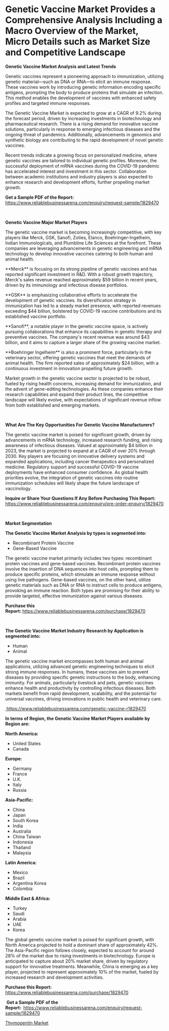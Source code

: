<p><h1>Genetic Vaccine Market Provides a Comprehensive Analysis Including a Macro Overview of the Market, Micro Details such as Market Size and Competitive Landscape</h1></p><p><strong>Genetic Vaccine Market Analysis and Latest Trends</strong></p>
<p><p>Genetic vaccines represent a pioneering approach to immunization, utilizing genetic material—such as DNA or RNA—to elicit an immune response. These vaccines work by introducing genetic information encoding specific antigens, prompting the body to produce proteins that simulate an infection. This method enables the development of vaccines with enhanced safety profiles and targeted immune responses.</p><p>The Genetic Vaccine Market is expected to grow at a CAGR of 9.2% during the forecast period, driven by increasing investments in biotechnology and pharmaceutical research. There is a rising demand for innovative vaccine solutions, particularly in response to emerging infectious diseases and the ongoing threat of pandemics. Additionally, advancements in genomics and synthetic biology are contributing to the rapid development of novel genetic vaccines.</p><p>Recent trends indicate a growing focus on personalized medicine, where genetic vaccines are tailored to individual genetic profiles. Moreover, the successful deployment of mRNA vaccines during the COVID-19 pandemic has accelerated interest and investment in this sector. Collaboration between academic institutions and industry players is also expected to enhance research and development efforts, further propelling market growth.</p></p>
<p><strong>Get a Sample PDF of the Report:&nbsp;</strong> <a href="https://www.reliablebusinessarena.com/enquiry/request-sample/1829470?utm_campaign=3289&utm_medium=2&utm_source=Github&utm_content=ia&utm_term=08032025&utm_id=genetic-vaccine">https://www.reliablebusinessarena.com/enquiry/request-sample/1829470</a></p>
<p>&nbsp;</p>
<p><strong>Genetic Vaccine Major Market Players</strong></p>
<p><p>The genetic vaccine market is becoming increasingly competitive, with key players like Merck, GSK, Sanofi, Zoties, Elanco, Boehringer-Ingelheim, Indian Immunologicals, and Plumbline Life Sciences at the forefront. These companies are leveraging advancements in genetic engineering and mRNA technology to develop innovative vaccines catering to both human and animal health.</p><p>**Merck** is focusing on its strong pipeline of genetic vaccines and has reported significant investment in R&D. With a robust growth trajectory, Merck's sales revenue reached approximately $59 billion in recent years, driven by its immunology and infectious disease portfolios.</p><p>**GSK** is emphasizing collaborative efforts to accelerate the development of genetic vaccines. Its diversification strategy in immunization has led to a steady market presence, with reported revenues exceeding $44 billion, bolstered by COVID-19 vaccine contributions and its established vaccine portfolio.</p><p>**Sanofi**, a notable player in the genetic vaccine space, is actively pursuing collaborations that enhance its capabilities in genetic therapy and preventive vaccines. The company's recent revenue was around $43 billion, and it aims to capture a larger share of the growing vaccine market.</p><p>**Boehringer Ingelheim** is also a prominent force, particularly in the veterinary sector, offering genetic vaccines that meet the demands of animal health. The firm reported sales of approximately $24 billion, with a continuous investment in innovation propelling future growth.</p><p>Market growth in the genetic vaccine sector is projected to be robust, fueled by rising health concerns, increasing demand for immunization, and the advent of gene-editing technologies. As these companies enhance their research capabilities and expand their product lines, the competitive landscape will likely evolve, with expectations of significant revenue inflow from both established and emerging markets.</p></p>
<p>&nbsp;</p>
<p><strong>What Are The Key Opportunities For Genetic Vaccine Manufacturers?</strong></p>
<p><p>The genetic vaccine market is poised for significant growth, driven by advancements in mRNA technology, increased research funding, and rising awareness of infectious diseases. Valued at approximately $4 billion in 2023, the market is projected to expand at a CAGR of over 20% through 2030. Key players are focusing on innovative delivery systems and expanded applications, including cancer therapeutics and personalized medicine. Regulatory support and successful COVID-19 vaccine deployments have enhanced consumer confidence. As global health priorities evolve, the integration of genetic vaccines into routine immunization schedules will likely shape the future landscape of vaccinology.</p></p>
<p><strong>Inquire or Share Your Questions If Any Before Purchasing This Report:</strong> <a href="https://www.reliablebusinessarena.com/enquiry/pre-order-enquiry/1829470?utm_campaign=3289&utm_medium=2&utm_source=Github&utm_content=ia&utm_term=08032025&utm_id=genetic-vaccine">https://www.reliablebusinessarena.com/enquiry/pre-order-enquiry/1829470</a></p>
<p>&nbsp;</p>
<p><strong>Market Segmentation</strong></p>
<p><strong>The Genetic Vaccine Market Analysis by types is segmented into:</strong></p>
<p><ul><li>Recombinant Protein Vaccine</li><li>Gene-Based Vaccine</li></ul></p>
<p><p>The genetic vaccine market primarily includes two types: recombinant protein vaccines and gene-based vaccines. Recombinant protein vaccines involve the insertion of DNA sequences into host cells, prompting them to produce specific proteins, which stimulate an immune response without using live pathogens. Gene-based vaccines, on the other hand, utilize genetic materials such as DNA or RNA to instruct cells to produce antigens, provoking an immune reaction. Both types are promising for their ability to provide targeted, effective immunization against various diseases.</p></p>
<p><strong>Purchase this Report:&nbsp;</strong><a href="https://www.reliablebusinessarena.com/purchase/1829470?utm_campaign=3289&utm_medium=2&utm_source=Github&utm_content=ia&utm_term=08032025&utm_id=genetic-vaccine">https://www.reliablebusinessarena.com/purchase/1829470</a></p>
<p>&nbsp;</p>
<p><strong>The Genetic Vaccine Market Industry Research by Application is segmented into:</strong></p>
<p><ul><li>Human</li><li>Animal</li></ul></p>
<p><p>The genetic vaccine market encompasses both human and animal applications, utilizing advanced genetic engineering techniques to elicit strong immune responses. In humans, these vaccines aim to prevent diseases by providing specific genetic instructions to the body, enhancing immunity. For animals, particularly livestock and pets, genetic vaccines enhance health and productivity by controlling infectious diseases. Both markets benefit from rapid development, scalability, and the potential for universal vaccines, driving innovations in public health and veterinary care.</p></p>
<p><a href="https://www.reliablebusinessarena.com/genetic-vaccine-r1829470?utm_campaign=3289&utm_medium=2&utm_source=Github&utm_content=ia&utm_term=08032025&utm_id=genetic-vaccine">&nbsp;https://www.reliablebusinessarena.com/genetic-vaccine-r1829470</a></p>
<p><strong>In terms of Region, the Genetic Vaccine Market Players available by Region are:</strong></p>
<p>
    <p> <strong> North America: </strong>
        <ul>
            <li>United States</li>
            <li>Canada</li>
        </ul>
        </p> 
    <p> <strong> Europe: </strong>
        <ul>
            <li>Germany</li>
            <li>France</li>
            <li>U.K.</li>
            <li>Italy</li>
            <li>Russia</li>
        </ul>
        </p> 
    <p> <strong> Asia-Pacific: </strong>
        <ul>
            <li>China</li>
            <li>Japan</li>
            <li>South Korea</li>
            <li>India</li>
            <li>Australia</li>
            <li>China Taiwan</li>
            <li>Indonesia</li>
            <li>Thailand</li>
            <li>Malaysia</li>
        </ul>
        </p> 
    <p> <strong> Latin America: </strong>
        <ul>
            <li>Mexico</li>
            <li>Brazil</li>
            <li>Argentina Korea</li>
            <li>Colombia</li>
        </ul>
        </p> 
    <p> <strong> Middle East & Africa: </strong>
        <ul>
            <li>Turkey</li>
            <li>Saudi</li>
            <li>Arabia</li>
            <li>UAE</li>
            <li>Korea</li>
        </ul>
    </p>
    </p>
<p><p>The global genetic vaccine market is poised for significant growth, with North America projected to hold a dominant share of approximately 42%. The Asia-Pacific region follows closely, expected to account for around 28% of the market due to rising investments in biotechnology. Europe is anticipated to capture about 20% market share, driven by regulatory support for innovative treatments. Meanwhile, China is emerging as a key player, projected to represent approximately 10% of the market, fueled by increased research and development activities.</p></p>
<p><strong>Purchase this Report: </strong><a href="https://www.reliablebusinessarena.com/purchase/1829470?utm_campaign=3289&utm_medium=2&utm_source=Github&utm_content=ia&utm_term=08032025&utm_id=genetic-vaccine">https://www.reliablebusinessarena.com/purchase/1829470</a></p>
<p>&nbsp;<strong>Get a Sample PDF of the Report:&nbsp;&nbsp;</strong><a href="https://www.reliablebusinessarena.com/enquiry/request-sample/1829470?utm_campaign=3289&utm_medium=2&utm_source=Github&utm_content=ia&utm_term=08032025&utm_id=genetic-vaccine">https://www.reliablebusinessarena.com/enquiry/request-sample/1829470</a></p>
<p><strong></strong></p>
<p><p><a href="https://github.com/samesdufloiw/Market-Research-Report-List-1/blob/main/thymopentin-market.md?utm_campaign=3289&utm_medium=2&utm_source=Github&utm_content=ia&utm_term=08032025&utm_id=genetic-vaccine">Thymopentin Market</a></p></p>